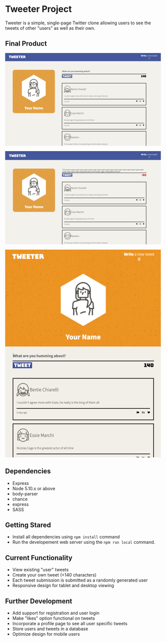 # Tweeter Project

Tweeter is a simple, single-page Twitter clone allowing users to see the tweets of other "users" as well as their own.

## Final Product

!["Screenshot of desktop mode"](https://github.com/mackwill/tweeter/blob/master/docs/desktop-view.png)

!["Screenshot of long tweet"](https://github.com/mackwill/tweeter/blob/master/docs/long-tweet.png)

!["Screenshot of tablet mode"](https://github.com/mackwill/tweeter/blob/master/docs/tablet-view.png)

## Dependencies

- Express
- Node 5.10.x or above
- body-parser
- chance
- express
- SASS

## Getting Stared

- Install all dependencies using `npm install` command
- Run the developement web server using the `npm run local` command.

## Current Functionality

- View existing "user" tweets
- Create your own tweet (<140 characters)
- Each tweet submission is submitted as a randomly generated user
- Responsive design for tablet and desktop viewing

## Further Development

- Add support for registration and user login
- Make "likes" option functional on tweets
- Incorporate a profile page to see all user specific tweets
- Store users and tweets in a database
- Optimize design for mobile users

